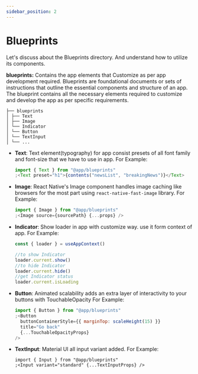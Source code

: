```yaml
---
sidebar_position: 2
---
```


# Blueprints

Let's discuss about the Blueprints directory. And understand how to utilize its components.

**blueprints:** Contains the app elements that Customize as per app development required. Blueprints are foundational documents or sets of instructions that outline the essential components and structure of an app. The blueprint contains all the necessary elements required to customize and develop the app as per specific requirements.

```
├── blueprints
│ ├── Text
│ ├── Image
│ └── Indicator
│ └── Button
│ └── TextInput
│ └── ...
```

- **Text**: Text element(typography) for app consist presets of all font family and font-size that we have to use in app.
  For Example:

  ```js
  import { Text } from "@app/blueprints"
  ;<Text preset="h1">{contents("newsList", "breakingNews")}</Text>
  ```

- **Image**: React Native's Image component handles image caching like browsers for the most part using `react-native-fast-image` library.
  For Example:

  ```js
  import { Image } from "@app/blueprints"
  ;<Image source={sourcePath} {...props} />
  ```

- **Indicator**: Show loader in app with customize way. use it form context of app.
  For Example:

  ```js
  const { loader } = useAppContext()

  //to show Indicator
  loader.current.show()
  //to hide Indicator
  loader.current.hide()
  //get Indicator status
  loader.current.isLoading
  ```

- **Button**: Animated scalability adds an extra layer of interactivity to your buttons with TouchableOpacity
  For Example:

  ```js
  import { Button } from "@app/blueprints"
  ;<Button
    buttonContainerStyle={{ marginTop: scaleHeight(15) }}
    title="Go back"
    {...TouchableOpacityProps}
  />
  ```

- **TextInput**: Material UI all input variant added.
  For Example:

  ```tsx
  import { Input } from "@app/blueprints"
  ;<Input variant="standard" {...TextInputProps} />
  ```
